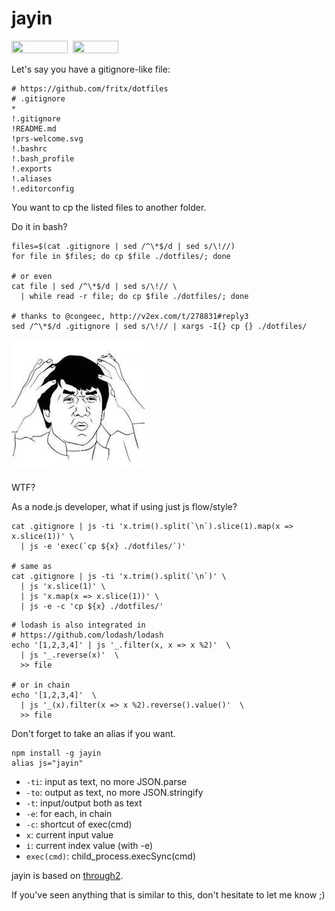 # jayin

<img width="90" height="20" src="https://fritx.github.io/51voa-cli/img/prs-welcome.svg">&nbsp;&nbsp;<a href="https://circleci.com/gh/fritx/jayin/tree/dev"><img width="73" height="20" src="https://circleci.com/gh/fritx/jayin/tree/dev.svg?style=svg"></a>

Let's say you have a gitignore-like file:

```plain
# https://github.com/fritx/dotfiles
# .gitignore
*
!.gitignore
!README.md
!prs-welcome.svg
!.bashrc
!.bash_profile
!.exports
!.aliases
!.editorconfig
```

You want to cp the listed files to another folder.

Do it in bash?

```shell
files=$(cat .gitignore | sed /^\*$/d | sed s/\!//)
for file in $files; do cp $file ./dotfiles/; done

# or even
cat file | sed /^\*$/d | sed s/\!// \
  | while read -r file; do cp $file ./dotfiles/; done

# thanks to @congeec, http://v2ex.com/t/278831#reply3
sed /^\*$/d .gitignore | sed s/\!// | xargs -I{} cp {} ./dotfiles/
```

<a href="https://github.com/fritx/jayin"><img width="213" height="211" src="wtf.jpg"></a>

WTF?

As a node.js developer, what if using just js flow/style?

```shell
cat .gitignore | js -ti 'x.trim().split(`\n`).slice(1).map(x => x.slice(1))' \
  | js -e 'exec(`cp ${x} ./dotfiles/`)'

# same as
cat .gitignore | js -ti 'x.trim().split(`\n`)' \
  | js 'x.slice(1)' \
  | js 'x.map(x => x.slice(1))' \
  | js -e -c 'cp ${x} ./dotfiles/'
```

```shell
# lodash is also integrated in
# https://github.com/lodash/lodash
echo '[1,2,3,4]' | js '_.filter(x, x => x %2)'  \
  | js '_.reverse(x)'  \
  >> file

# or in chain
echo '[1,2,3,4]'  \
  | js '_(x).filter(x => x %2).reverse().value()'  \
  >> file
```

Don't forget to take an alias if you want.

```shell
npm install -g jayin
alias js="jayin"
```

- `-ti`: input as text, no more JSON.parse
- `-to`: output as text, no more JSON.stringify
- `-t`: input/output both as text
- `-e`: for each, in chain
- `-c`: shortcut of exec(cmd)
- `x`: current input value
- `i`: current index value (with -e)
- `exec(cmd)`: child_process.execSync(cmd)

jayin is based on [through2](https://github.com/rvagg/through2).

If you've seen anything that is similar to this, don't hesitate to let me know ;)
